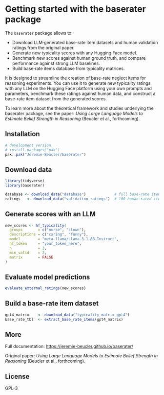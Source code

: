 Getting started with the baserater package
================

The `baserater` package allows to:

- Download LLM‑generated base-rate item datasets and human validation
  ratings from the original paper.  
- Generate new typicality scores with any Hugging Face model.  
- Benchmark new scores against human ground truth, and compare
  performance against strong LLM baselines.  
- Build base‑rate items database from typicality matrices.

It is designed to streamline the creation of base-rate neglect items for
reasoning experiments. You can use it to generate new typicality ratings
with any LLM on the Hugging Face platform using your own prompts and
parameters, benchmark these ratings against human data, and construct a
base-rate item dataset from the generated scores.

To learn more about the theoretical framework and studies underlying the
baserater package, see the paper: *Using Large Language Models to
Estimate Belief Strength in Reasoning* (Beucler et al., forthcoming).

## Installation

``` r
# development version
# install.packages("pak")
pak::pak("Jeremie-Beucler/baserater")
```

## Download data

``` r
library(tidyverse)
library(baserater)

database <- download_data("database")             # full base‑rate item database
ratings   <- download_data("validation_ratings")  # 100 human‑rated items
```

## Generate scores with an LLM

``` r
new_scores <- hf_typicality(
  groups       = c("nurse", "clown"),
  descriptions = c("caring", "funny"),
  model        = "meta-llama/Llama-3.1-8B-Instruct",
  hf_token     = "your_token_here",
  n            = 3,
  min_valid    = 2,
  matrix       = FALSE
)
```

## Evaluate model predictions

``` r
evaluate_external_ratings(new_scores)
```

## Build a base-rate item dataset

``` r
gpt4_matrix    <- download_data("typicality_matrix_gpt4")
base_rate_tbl  <- extract_base_rate_items(gpt4_matrix)
```

## More

Full documentation: <https://jeremie-beucler.github.io/baserater/>

Original paper: *Using Large Language Models to Estimate Belief Strength
in Reasoning* (Beucler et al., forthcoming).

## License

GPL-3
